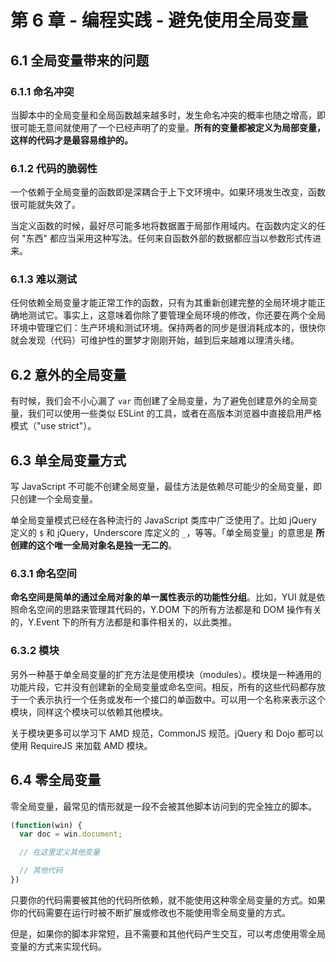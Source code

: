 # 第 6 章 - 编程实践 - 避免使用全局变量

## 6.1 全局变量带来的问题

### 6.1.1 命名冲突

当脚本中的全局变量和全局函数越来越多时，发生命名冲突的概率也随之增高，即很可能无意间就使用了一个已经声明了的变量。**所有的变量都被定义为局部变量，这样的代码才是最容易维护的。**

### 6.1.2 代码的脆弱性

一个依赖于全局变量的函数即是深耦合于上下文环境中。如果环境发生改变，函数很可能就失效了。

当定义函数的时候，最好尽可能多地将数据置于局部作用域内。在函数内定义的任何 "东西" 都应当采用这种写法。任何来自函数外部的数据都应当以参数形式传进来。

### 6.1.3 难以测试

任何依赖全局变量才能正常工作的函数，只有为其重新创建完整的全局环境才能正确地测试它。事实上，这意味着你除了要管理全局环境的修改，你还要在两个全局环境中管理它们：生产环境和测试环境。保持两者的同步是很消耗成本的，很快你就会发现（代码）可维护性的噩梦才刚刚开始，越到后来越难以理清头绪。

## 6.2 意外的全局变量

有时候，我们会不小心漏了 `var` 而创建了全局变量，为了避免创建意外的全局变量，我们可以使用一些类似 ESLint 的工具，或者在高版本浏览器中直接启用严格模式（"use strict"）。

## 6.3 单全局变量方式

写 JavaScript 不可能不创建全局变量，最佳方法是依赖尽可能少的全局变量，即只创建一个全局变量。

单全局变量模式已经在各种流行的 JavaScript 类库中广泛使用了。比如 jQuery 定义的 `$` 和 jQuery，Underscore 库定义的 `_`，等等。「单全局变量」的意思是 **所创建的这个唯一全局对象名是独一无二的**。

### 6.3.1 命名空间

**命名空间是简单的通过全局对象的单一属性表示的功能性分组**。比如，YUI 就是依照命名空间的思路来管理其代码的，Y.DOM 下的所有方法都是和 DOM 操作有关的，Y.Event 下的所有方法都是和事件相关的，以此类推。

### 6.3.2 模块

另外一种基于单全局变量的扩充方法是使用模块（modules）。模块是一种通用的功能片段，它并没有创建新的全局变量或命名空间。相反，所有的这些代码都存放于一个表示执行一个任务或发布一个接口的单函数中。可以用一个名称来表示这个模块，同样这个模块可以依赖其他模块。

关于模块更多可以学习下 AMD 规范，CommonJS 规范。jQuery 和 Dojo 都可以使用 RequireJS 来加载 AMD 模块。

## 6.4 零全局变量

零全局变量，最常见的情形就是一段不会被其他脚本访问到的完全独立的脚本。

```javascript
(function(win) {
  var doc = win.document;

  // 在这里定义其他变量

  // 其他代码
})
```

只要你的代码需要被其他的代码所依赖，就不能使用这种零全局变量的方式。如果你的代码需要在运行时被不断扩展或修改也不能使用零全局变量的方式。

但是，如果你的脚本非常短，且不需要和其他代码产生交互，可以考虑使用零全局变量的方式来实现代码。
